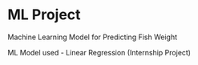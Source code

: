 # ML Project
Machine Learning Model for Predicting Fish Weight

ML Model used - Linear Regression
 (Internship Project)
